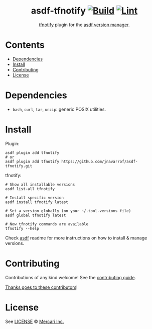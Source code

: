 <div align="center">

# asdf-tfnotify [![Build](https://github.com/jnavarrof/asdf-tfnotify/actions/workflows/build.yml/badge.svg)](https://github.com/jnavarrof/asdf-tfnotify/actions/workflows/build.yml) [![Lint](https://github.com/jnavarrof/asdf-tfnotify/actions/workflows/lint.yml/badge.svg)](https://github.com/jnavarrof/asdf-tfnotify/actions/workflows/lint.yml)


[tfnotify](https://github.com/mercari/tfnotify) plugin for the [asdf version manager](https://asdf-vm.com).

</div>

# Contents

- [Dependencies](#dependencies)
- [Install](#install)
- [Contributing](#contributing)
- [License](#license)

# Dependencies

- `bash`, `curl`, `tar`, `unzip`: generic POSIX utilities.

# Install

Plugin:

```shell
asdf plugin add tfnotify
# or
asdf plugin add tfnotify https://github.com/jnavarrof/asdf-tfnotify.git
```

tfnotify:

```shell
# Show all installable versions
asdf list-all tfnotify

# Install specific version
asdf install tfnotify latest

# Set a version globally (on your ~/.tool-versions file)
asdf global tfnotify latest

# Now tfnotify commands are available
tfnotify --help
```

Check [asdf](https://github.com/asdf-vm/asdf) readme for more instructions on how to install & manage versions.

# Contributing

Contributions of any kind welcome! See the [contributing guide](contributing.md).

[Thanks goes to these contributors](https://github.com/mercari/asdf-tfnotify/graphs/contributors)!

# License

See [LICENSE](LICENSE) © [Mercari Inc.](https://github.com/mercari/)
